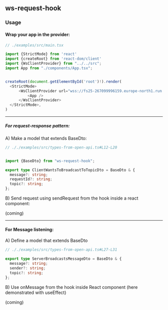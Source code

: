 ## ws-request-hook

### Usage

#### Wrap your app in the provider:

```ts
// ./examples/src/main.tsx

import {StrictMode} from 'react'
import {createRoot} from 'react-dom/client'
import {WsClientProvider} from "../../src";
import App from "./components/App.tsx";


createRoot(document.getElementById('root')!).render(
  <StrictMode>
      <WsClientProvider url="wss://fs25-267099996159.europe-north1.run.app/">
          <App />
      </WsClientProvider>
  </StrictMode>,
)

```
____

##### For request-response pattern:

A) Make a model that extends BaseDto:

```ts
// ././examples/src/types-from-open-api.ts#L12-L20


import {BaseDto} from "ws-request-hook";

export type ClientWantsToBroadcastToTopicDto = BaseDto & {
  message?: string;
  requestId?: string;
  topic?: string;
};

```

B) Send request using sendRequest from the hook inside a react component:

(coming)

____
#### For Message listening:

A) Define a model that extends BaseDto

```ts
// ././examples/src/types-from-open-api.ts#L27-L31

export type ServerBroadcastsMessageDto = BaseDto & {
  message?: string;
  sender?: string;
  topic?: string;
};
```


B) Use onMessage from the hook inside React component (here demonstrated with useEffect)

(coming)